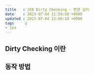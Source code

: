 ```yaml
---
title   : JPA Dirty Checking - 변경 감지
date    : 2023-07-04 11:59:58 +0900
updated : 2023-07-04 12:00:18 +0900
tags     : 
- jpa
---
```


## Dirty Checking 이란

## 동작 방법

## 